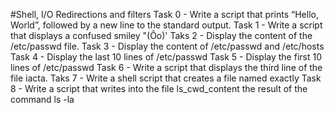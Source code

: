 #Shell, I/O Redirections and filters
Task 0 - Write a script that prints “Hello, World”, followed by a new line to the standard output.
Task 1 - Write a script that displays a confused smiley "(Ôo)'
Taks 2 - Display the content of the /etc/passwd file.
Task 3 - Display the content of /etc/passwd and /etc/hosts
Task 4 - Display the last 10 lines of /etc/passwd
Task 5 - Display the first 10 lines of /etc/passwd
Task 6 - Write a script that displays the third line of the file iacta.
Taks 7 - Write a shell script that creates a file named exactly
Task 8 - Write a script that writes into the file ls\_cwd\_content the result of the command ls -la


